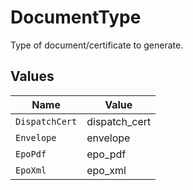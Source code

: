 # DocumentType

Type of document/certificate to generate.


## Values

| Name           | Value          |
| -------------- | -------------- |
| `DispatchCert` | dispatch_cert  |
| `Envelope`     | envelope       |
| `EpoPdf`       | epo_pdf        |
| `EpoXml`       | epo_xml        |